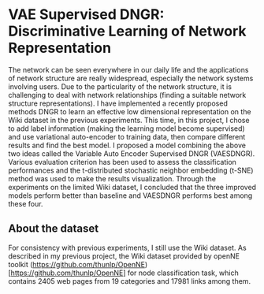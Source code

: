 # VAE Supervised DNGR: Discriminative Learning of Network Representation

The network can be seen everywhere in our daily life and the applications of network structure are really widespread, especially the network systems involving users. Due to the particularity of the network structure, it is challenging to deal with network relationships (finding a suitable network structure representations). I have implemented a recently proposed methods DNGR to learn an effective low dimensional representation on the Wiki dataset in the previous experiments. This time, in this project, I chose to add label information (making the learning model become supervised) and use variational auto-encoder to training data, then compare different results and find the best model. I proposed a model combining the above two ideas called the Variable Auto Encoder Supervised DNGR (VAESDNGR). Various evaluation criterion has been used to assess the classification performances and the t-distributed stochastic neighbor embedding (t-SNE) method was used to make the results visualization. Through the experiments on the limited Wiki dataset, I concluded that the three improved models perform better than baseline and VAESDNGR performs best among these four.

## About the dataset
For consistency with previous experiments, I still use the Wiki dataset. As described in my previous project, the Wiki dataset provided by openNE toolkit (https://github.com/thunlp/OpenNE)[https://github.com/thunlp/OpenNE] for node classification
task, which contains 2405 web pages from 19 categories and 17981 links among them.
